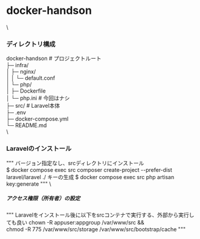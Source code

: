 # docker-handson
\
### ディレクトリ構成
docker-handson # プロジェクトルート \
├─ infra/ \
│   ├─ nginx/ \
│   │   └─ default.conf \
│   └─ php/ \
│       ├─ Dockerfile \
│       └─ php.ini # 今回はナシ \
├─ src/ # Laravel本体 \
├─ .env \
├─ docker-compose.yml \
└─ README.md \
\

### Laravelのインストール
"""
バージョン指定なし、srcディレクトリにインストール \
$ docker compose exec src composer create-project --prefer-dist laravel/laravel ./ 
キーの生成
$ docker compose exec src php artisan key:generate
"""
\
##### アクセス権限（所有者）の設定

"""
Laravelをインストール後に以下をsrcコンテナで実行する、外部から実行しても良い
chown -R appuser:appgroup /var/www/src && \
chmod -R 775 /var/www/src/storage /var/www/src/bootstrap/cache
"""
